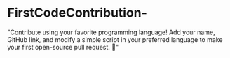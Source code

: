 # FirstCodeContribution-
"Contribute using your favorite programming language! Add your name, GitHub link, and modify a simple script in your preferred language to make your first open-source pull request. 🚀"
